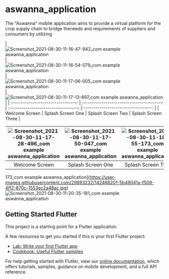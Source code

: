 # aswanna_application

The "Aswanna" mobile application aims to provide a virtual platform for the crop supply chain to bridge theneeds and requirements of suppliers and consumers by utilizing 




| ![Screenshot_2021-08-30-11-16-47-942_com example aswanna_application](https://user-images.githubusercontent.com/29893232/142468128-7914206c-7d9e-444a-bae5-17eea4c587b0.jpg) | ![Screenshot_2021-08-30-11-16-54-079_com example aswanna_application](https://user-images.githubusercontent.com/29893232/142468144-9a03a522-7e12-4ad4-abad-ff481149cc70.jpg) | 
![Screenshot_2021-08-30-11-17-06-005_com example aswanna_application](https://user-images.githubusercontent.com/29893232/142468152-83921e4d-7c62-46ed-8b79-a75e2a6ef24a.jpg)  | 
![Screenshot_2021-08-30-11-17-13-897_com example aswanna_application](https://user-images.githubusercontent.com/29893232/142468157-90ab130b-1221-4f48-ac78-c0dfa3b1d6a7.jpg) |
| :--------------------------------: | :---------------------------------------: | :----------------------------------: |:----------------------------------: |
|             Welcome Screen           |             Splash Screen One             |            Splash Screen Two             |            Splash Screen Three             |



| ![Screenshot_2021-08-30-11-17-28-496_com example aswanna_application](https://user-images.githubusercontent.com/29893232/142468172-81ca6410-fe52-4624-8ed5-4aeba6e3519c.jpg) | ![Screenshot_2021-08-30-11-17-50-047_com example aswanna_application](https://user-images.githubusercontent.com/29893232/142468180-3e95fce8-ceb9-4107-95da-c38a561acef9.jpg) | ![Screenshot_2021-08-30-11-18-55-173_com example aswanna_application](https://user-images.githubusercontent.com/29893232/142484159-e3215122-80e2-4a1a-9bb2-8190a08ec210.jpg)  |![Screenshot_2021-08-30-11-19-10-037_com example aswanna_application](https://user-images.githubusercontent.com/29893232/142484455-3f80ad7b-1a9d-4fc9-9a46-4bbdeecf9297.jpg)  |
| :--------------------------------: | :---------------------------------------: | :----------------------------------: |:----------------------------------: |
|             Welcome Screen           |             Splash Screen One             |            Splash Screen Two             |            Splash Screen Three             |









173_com example aswanna_application](https://user-images.githubusercontent.com/29893232/142468201-5b49041a-f509-4ff2-870c-1553ec2a48ac.jpg)
![Screenshot_2021-08-30-11-20-35-181_com example aswanna_application](https://user-images.githubusercontent.com/29893232/142468274-dcfb70bc-7692-4287-ac84-e98095f46aa6.jpg)



## Getting Started Flutter

This project is a starting point for a Flutter application.

A few resources to get you started if this is your first Flutter project:

- [Lab: Write your first Flutter app](https://flutter.dev/docs/get-started/codelab)
- [Cookbook: Useful Flutter samples](https://flutter.dev/docs/cookbook)

For help getting started with Flutter, view our
[online documentation](https://flutter.dev/docs), which offers tutorials,
samples, guidance on mobile development, and a full API reference.
